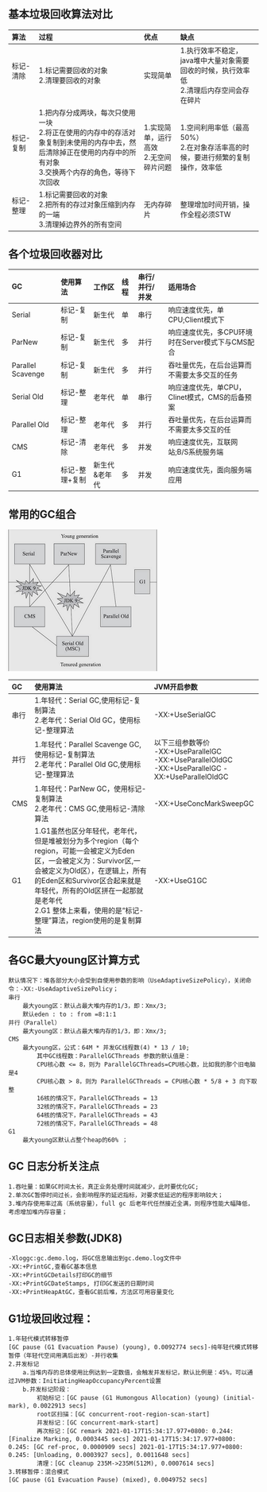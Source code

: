 ## 基本垃圾回收算法对比
| 算法 | 过程 | 优点 |缺点|
| :----| :---- | :---- |:---- |
| 标记-清除&nbsp; &nbsp; &nbsp; | 1.标记需要回收的对象</br>2.清理要回收的对象 | 实现简单 |1.执行效率不稳定，java堆中大量对象需要回收的时候，执行效率低</br>2.清理后内存空间会存在碎片|
| 标记-复制&nbsp; &nbsp; &nbsp;| 1.把内存分成两块，每次只使用一块</br> 2.将正在使用的内存中的存活对象复制到未使用的内存中去，然后清除掉正在使用的内存中的所有对象</br>3.交换两个内存的角色，等待下次回收| 1.实现简单，运行高效</br>2.无空间碎片问题| 1.空间利用率低（最高50%）</br>2.在对象存活率高的时候，要进行频繁的复制操作，效率低 |
| 标记-整理&nbsp; &nbsp; &nbsp;| 1.标记需要回收的对象</br>2.把所有的存过对象压缩到内存的一端</br>3.清理掉边界外的所有空间 | 无内存碎片 | 整理增加时间开销，操作全程必须STW |


## 各个垃圾回收器对比
| GC | 使用算法 | 工作区  | 线程  | 串行/并行/并发  |适用场合|
| :----| :---- | :---- |:---- |:---- |:---- |
| Serial | 标记-复制| 新生代 |单|串行|响应速度优先，单CPU;Client模式下|
| ParNew| 标记-复制|新生代|多|并行|响应速度优先，多CPU环境时在Server模式下与CMS配合|
| Parallel Scavenge| 标记-复制 |新生代|多|并行|吞吐量优先，在后台运算而不需要太多交互的任务|
| Serial Old|标记-整理| 老年代 | 单|串行|响应速度优先，单CPU，Clinet模式，CMS的后备预案|
| Parallel Old|标记-整理| 老年代 | 多|并行|吞吐量优先，在后台运算而不需要太多交互的任|
| CMS |标记-清除| 老年代 | 多|并发|响应速度优先，互联网站;B/S系统服务端|
| G1|标记-整理+复制| 新生代&老年代 | 多|并发|响应速度优先，面向服务端应用|

## 常用的GC组合
![](https://github.com/zhanggang-24/JAVA-01/blob/main/Week_02/2020-01-13/resource/%E5%B8%B8%E7%94%A8GC%E7%BB%84%E5%90%88%E5%9B%BE%E8%A7%A3.png)

| GC | 使用算法 | JVM开启参数 |
| :----| :---- | :---- |
| 串行 | 1.年轻代：Serial GC,使用标记-复制算法</br>2.老年代：Serial Old GC，使用标记-整理算法| -XX:+UseSerialGC |
| 并行| 1.年轻代：Parallel Scavenge GC,使用标记-复制算法</br>2.老年代：Parallel Old GC,使用标记-整理算法|以下三组参数等价</br> -XX:+UseParallelGC</br> -XX:+UseParallelOldGC </br> -XX:+UseParallelGC -XX:+UseParallelOldGC|
| CMS| 1.年轻代：ParNew GC，使用标记-复制算法</br>2.老年代：CMS GC,使用标记-清除算法 | -XX:+UseConcMarkSweepGC |
| G1|1.G1虽然也区分年轻代，老年代，但是堆被划分为多个region（每个region，可能一会被定义为Eden区，一会被定义为：Survivor区,一会被定义为Old区），在逻辑上，所有的Eden区和Survivor区合起来就是年轻代，所有的Old区拼在一起那就是老年代 </br>2.G1 整体上来看，使用的是“标记-整理”算法，region使用的是复制算法 | -XX:+UseG1GC | 


## 各GC最大young区计算方式
	默认情况下：堆各部分大小会受到自使用参数的影响（UseAdaptiveSizePolicy），关闭命令：-XX:-UseAdaptiveSizePolicy；
	串行
		最大young区：默认占最大堆内存的1/3，即：Xmx/3; 
		默认eden : to : from =8:1:1
	并行（Parallel）
		最大young区：默认占最大堆内存的1/3，即：Xmx/3;
	CMS
		最大young区，公式：64M * 并发GC线程数(4) * 13 / 10;
			其中GC线程数：ParallelGCThreads 参数的默认值是：
			CPU核心数 <= 8，则为 ParallelGCThreads=CPU核心数，比如我的那个旧电脑是4
			CPU核心数 > 8，则为 ParallelGCThreads = CPU核心数 * 5/8 + 3 向下取整
			16核的情况下，ParallelGCThreads = 13
			32核的情况下，ParallelGCThreads = 23
			64核的情况下，ParallelGCThreads = 43
			72核的情况下，ParallelGCThreads = 48
	G1
		最大young区默认占整个heap的60% ；

## GC 日志分析关注点
	1.吞吐量：如果GC时间太长，真正业务处理时间就减少，此时要优化GC;
	2.单次GC暂停时间过长，会影响程序的延迟指标，对要求低延迟的程序影响较大；
	3.堆内存使用率过高（系统容量），full gc 后老年代任然接近全满，则程序性能大幅降低，考虑增加堆内存容量；

## GC日志相关参数(JDK8)
	-Xloggc:gc.demo.log，将GC信息输出到gc.demo.log文件中
	-XX:+PrintGC,查看GC基本信息
	-XX:+PrintGCDetails打印GC的细节
	-XX:+PrintGCDateStamps, 打印GC发送的日期时间
	-XX:+PrintHeapAtGC，查看GC前后堆，方法区可用容量变化


## G1垃圾回收过程：
	1.年轻代模式转移暂停
	[GC pause (G1 Evacuation Pause) (young), 0.0092774 secs]-纯年轻代模式转移暂停（年轻代空间用满后出发）-并行收集
	2.并发标记
		a.当堆内存的总体使用比例达到一定数值，会触发并发标记，默认比例是：45%，可以通过JVM参数：InitiatingHeapOccupancyPercent设置
		b.并发标记阶段：
			初始标记：[GC pause (G1 Humongous Allocation) (young) (initial-mark), 0.0022913 secs]
			root区扫描：[GC concurrent-root-region-scan-start]
			并发标记：[GC concurrent-mark-start]
			再次标记：[GC remark 2021-01-17T15:34:17.977+0800: 0.244: [Finalize Marking, 0.0003445 secs] 2021-01-17T15:34:17.977+0800: 0.245: [GC ref-proc, 0.0000909 secs] 2021-01-17T15:34:17.977+0800: 0.245: [Unloading, 0.0003927 secs], 0.0011648 secs]
			清理：[GC cleanup 235M->235M(512M), 0.0007614 secs]
	3.转移暂停：混合模式
	[GC pause (G1 Evacuation Pause) (mixed), 0.0049752 secs]
		
## 
		
